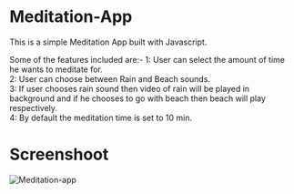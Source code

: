 # Meditation-App

This is a simple Meditation App built with Javascript.  

Some of the features included are:-
1: User can select the amount of time he wants to meditate for.  
2: User can choose between Rain and Beach sounds.  
3: If user chooses rain sound then video of rain will be played in background and if he chooses to go with beach then beach will play respectively.  
4: By default the meditation time is set to 10 min.

# Screenshoot

![Meditation-app](https://user-images.githubusercontent.com/52242991/128544263-a3185260-1207-4d31-9b15-1d5545c33e4a.png)
